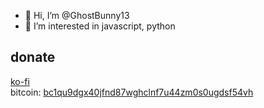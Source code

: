 - 👋 Hi, I’m @GhostBunny13
- 👀 I’m interested in javascript, python

## donate
[ko-fi](https://ko-fi.com/ghostb13)<br/>
bitcoin: [bc1qu9dgx40jfnd87wghclnf7u44zm0s0ugdsf54vh](bitcoin://bc1qu9dgx40jfnd87wghclnf7u44zm0s0ugdsf54vh)


<!---
GhostBunny13/GhostBunny13 is a ✨ special ✨ repository because its `README.md` (this file) appears on your GitHub profile.
You can click the Preview link to take a look at your changes.
--->
